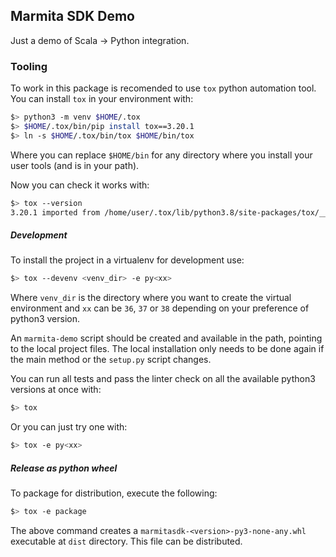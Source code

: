 ## Marmita SDK Demo
Just a demo of Scala -> Python integration.

### Tooling

To work in this package is recomended to use `tox` python automation tool. You can install `tox` in your environment with:

```bash
$> python3 -m venv $HOME/.tox
$> $HOME/.tox/bin/pip install tox==3.20.1
$> ln -s $HOME/.tox/bin/tox $HOME/bin/tox
```

Where you can replace `$HOME/bin` for any directory where you install your user tools (and is in your path).

Now you can check it works with:

```bash
$> tox --version
3.20.1 imported from /home/user/.tox/lib/python3.8/site-packages/tox/__init__.py
```

##### Development

To install the project in a virtualenv for development use:

```bash
$> tox --devenv <venv_dir> -e py<xx>
```

Where `venv_dir` is the directory where you want to create the virtual environment and `xx` can be `36`, `37` or `38` 
depending on your preference of python3 version.

An `marmita-demo` script should be created and available in the path, pointing to the local project files.
The local installation only needs to be done again if the main method or the `setup.py` script changes.

You can run all tests and pass the linter check on all the available python3 versions at once with:

```bash
$> tox
```

Or you can just try one with:

```bash
$> tox -e py<xx>
```

##### Release as python wheel

To package for distribution, execute the following:

```bash
$> tox -e package
```

The above command creates a `marmitasdk-<version>-py3-none-any.whl` executable at `dist` directory. This 
file can be distributed.
